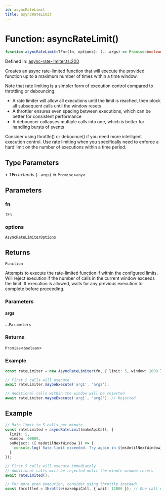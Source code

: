 ```yaml
---
id: asyncRateLimit
title: asyncRateLimit
---
```


<!-- DO NOT EDIT: this page is autogenerated from the type comments -->

# Function: asyncRateLimit()

```ts
function asyncRateLimit<TFn>(fn, options): (...args) => Promise<boolean>
```

Defined in: [async-rate-limiter.ts:200](https://github.com/TanStack/bouncer/blob/main/packages/pacer/src/async-rate-limiter.ts#L200)

Creates an async rate-limited function that will execute the provided function up to a maximum number of times within a time window.

Note that rate limiting is a simpler form of execution control compared to throttling or debouncing:
- A rate limiter will allow all executions until the limit is reached, then block all subsequent calls until the window resets
- A throttler ensures even spacing between executions, which can be better for consistent performance
- A debouncer collapses multiple calls into one, which is better for handling bursts of events

Consider using throttle() or debounce() if you need more intelligent execution control. Use rate limiting when you specifically
need to enforce a hard limit on the number of executions within a time period.

## Type Parameters

• **TFn** *extends* (...`args`) => `Promise`\<`any`\>

## Parameters

### fn

`TFn`

### options

[`AsyncRateLimiterOptions`](../interfaces/asyncratelimiteroptions.md)

## Returns

`Function`

Attempts to execute the rate-limited function if within the configured limits.
Will reject execution if the number of calls in the current window exceeds the limit.
If execution is allowed, waits for any previous execution to complete before proceeding.

### Parameters

#### args

...`Parameters`

### Returns

`Promise`\<`boolean`\>

### Example

```ts
const rateLimiter = new AsyncRateLimiter(fn, { limit: 5, window: 1000 });

// First 5 calls will execute
await rateLimiter.maybeExecute('arg1', 'arg2');

// Additional calls within the window will be rejected
await rateLimiter.maybeExecute('arg1', 'arg2'); // Rejected
```

## Example

```ts
// Rate limit to 5 calls per minute
const rateLimited = asyncRateLimit(makeApiCall, {
  limit: 5,
  window: 60000,
  onReject: ({ msUntilNextWindow }) => {
    console.log(`Rate limit exceeded. Try again in ${msUntilNextWindow}ms`);
  }
});

// First 5 calls will execute immediately
// Additional calls will be rejected until the minute window resets
await rateLimited();

// For more even execution, consider using throttle instead:
const throttled = throttle(makeApiCall, { wait: 12000 }); // One call every 12 seconds
```
